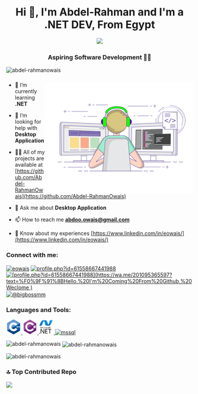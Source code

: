 <h1 align="center">Hi 👋, I'm Abdel-Rahman and I'm a .NET DEV, From Egypt</h1>
<div align = "center"> <img src= "https://i.ibb.co/Q6w7CG0/Black-Geometric-Marketing-Expert-Linked-In-Banner.png"> </div>
<h3 align="center">Aspiring Software Development 🧑‍💻</h3>
<p align="left"> <img src="https://komarev.com/ghpvc/?username=abdel-rahmanowais&label=Profile%20views&color=0e75b6&style=flat" alt="abdel-rahmanowais" /> </p>
<h3 align = "center"></h3>
<img align = "right" alt = "Coding" width = "400" src = "https://raw.githubusercontent.com/devSouvik/devSouvik/master/gif3.gif">

- 🌱 I’m currently learning **.NET**

- 🤝 I’m looking for help with **Desktop Application**

- 👨‍💻 All of my projects are available at [https://github.com/Abdel-RahmanOwais](https://github.com/Abdel-RahmanOwais)

- 💬 Ask me about **Desktop Application**

- 📫 How to reach me **abdoo.owais@gmail.com**

- 📄 Know about my experiences [https://www.linkedin.com/in/eowais/](https://www.linkedin.com/in/eowais/)

<h3 align="left">Connect with me:</h3>
<p align="left">
<a href="https://linkedin.com/in/eowais" target="blank"><img align="center" src="https://raw.githubusercontent.com/rahuldkjain/github-profile-readme-generator/master/src/images/icons/Social/linked-in-alt.svg" alt="eowais" height="30" width="40" /></a>
<a href="https://fb.com/profile.php?id=61558667441988" target="blank"><img align="center" src="https://raw.githubusercontent.com/rahuldkjain/github-profile-readme-generator/master/src/images/icons/Social/facebook.svg" alt="profile.php?id=61558667441988" height="30" width="40" /></a>
<a href="https://wa.me/201095365597?text=%F0%9F%91%8BHello,%20I'm%20Coming%20From%20Github,%20Weclome
" target="blank"><img align="center" src="https://raw.githubusercontent.com/rahuldkjain/github-profile-readme-generator/master/src/images/icons/Social/whatsapp.svg" alt="[profile.php?id=61558667441988](https://wa.me/201095365597?text=%F0%9F%91%8BHello,%20I'm%20Coming%20From%20Github,%20Weclome
)" height="30" width="40" /></a>
<a href="https://discord.gg/@bigbossmm" target="blank"><img align="center" src="https://raw.githubusercontent.com/rahuldkjain/github-profile-readme-generator/master/src/images/icons/Social/discord.svg" alt="@bigbossmm" height="30" width="40" /></a>
</p>

<h3 align="left">Languages and Tools:</h3>
<p align="left"> <a href="https://www.w3schools.com/cpp/" target="_blank" rel="noreferrer"> <img src="https://raw.githubusercontent.com/devicons/devicon/master/icons/cplusplus/cplusplus-original.svg" alt="cplusplus" width="40" height="40"/> </a> <a href="https://www.w3schools.com/cs/" target="_blank" rel="noreferrer"> <img src="https://raw.githubusercontent.com/devicons/devicon/master/icons/csharp/csharp-original.svg" alt="csharp" width="40" height="40"/> </a> <a href="https://dotnet.microsoft.com/" target="_blank" rel="noreferrer"> <img src="https://raw.githubusercontent.com/devicons/devicon/master/icons/dot-net/dot-net-original-wordmark.svg" alt="dotnet" width="40" height="40"/> </a> <a href="https://www.microsoft.com/en-us/sql-server" target="_blank" rel="noreferrer"> <img src="https://www.svgrepo.com/show/303229/microsoft-sql-server-logo.svg" alt="mssql" width="40" height="40"/> </a> </p>

<p><img align="left" src="https://github-readme-stats.vercel.app/api/top-langs?username=abdel-rahmanowais&show_icons=true&locale=en&layout=compact" alt="abdel-rahmanowais" /></p>
<p>&nbsp;<img align="center" src="https://github-readme-stats.vercel.app/api?username=abdel-rahmanowais&show_icons=true&locale=en" alt="abdel-rahmanowais" /></p>
<p><img align="center" src="https://github-readme-streak-stats.herokuapp.com/?user=abdel-rahmanowais&" alt="abdel-rahmanowais" /></p>

### 🔝 Top Contributed Repo
![](https://github-contributor-stats.vercel.app/api?username=abdel-rahmanowais&limit=5&theme=flat&combine_all_yearly_contributions=true)
